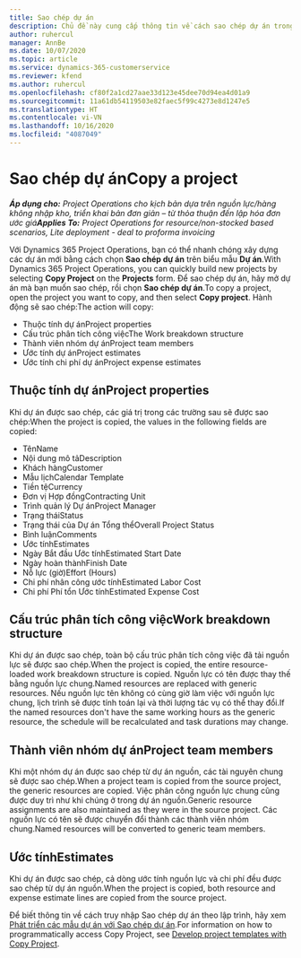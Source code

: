 ```yaml
---
title: Sao chép dự án
description: Chủ đề này cung cấp thông tin về cách sao chép dự án trong Dynamics 365 Project Operations.
author: ruhercul
manager: AnnBe
ms.date: 10/07/2020
ms.topic: article
ms.service: dynamics-365-customerservice
ms.reviewer: kfend
ms.author: ruhercul
ms.openlocfilehash: cf80f2a1cd27aae33d123e45dee70d94ea4d01a9
ms.sourcegitcommit: 11a61db54119503e82faec5f99c4273e8d1247e5
ms.translationtype: HT
ms.contentlocale: vi-VN
ms.lasthandoff: 10/16/2020
ms.locfileid: "4087049"
---
```

# <a name="copy-a-project"></a><span data-ttu-id="52aec-103">Sao chép dự án</span><span class="sxs-lookup"><span data-stu-id="52aec-103">Copy a project</span></span>

<span data-ttu-id="52aec-104">_**Áp dụng cho:** Project Operations cho kịch bản dựa trên nguồn lực/hàng không nhập kho, triển khai bản đơn giản – từ thỏa thuận đến lập hóa đơn ước giá_</span><span class="sxs-lookup"><span data-stu-id="52aec-104">_**Applies To:** Project Operations for resource/non-stocked based scenarios, Lite deployment - deal to proforma invoicing_</span></span>

<span data-ttu-id="52aec-105">Với Dynamics 365 Project Operations, bạn có thể nhanh chóng xây dựng các dự án mới bằng cách chọn **Sao chép dự án** trên biểu mẫu **Dự án**.</span><span class="sxs-lookup"><span data-stu-id="52aec-105">With Dynamics 365 Project Operations, you can quickly build new projects by selecting **Copy Project** on the **Projects** form.</span></span> <span data-ttu-id="52aec-106">Để sao chép dự án, hãy mở dự án mà bạn muốn sao chép, rồi chọn **Sao chép dự án**.</span><span class="sxs-lookup"><span data-stu-id="52aec-106">To copy a project, open the project you want to copy, and then select **Copy project**.</span></span> <span data-ttu-id="52aec-107">Hành động sẽ sao chép:</span><span class="sxs-lookup"><span data-stu-id="52aec-107">The action will copy:</span></span>

- <span data-ttu-id="52aec-108">Thuộc tính dự án</span><span class="sxs-lookup"><span data-stu-id="52aec-108">Project properties</span></span>
- <span data-ttu-id="52aec-109">Cấu trúc phân tích công việc</span><span class="sxs-lookup"><span data-stu-id="52aec-109">The Work breakdown structure</span></span>
- <span data-ttu-id="52aec-110">Thành viên nhóm dự án</span><span class="sxs-lookup"><span data-stu-id="52aec-110">Project team members</span></span>
- <span data-ttu-id="52aec-111">Ước tính dự án</span><span class="sxs-lookup"><span data-stu-id="52aec-111">Project estimates</span></span>
- <span data-ttu-id="52aec-112">Ước tính chi phí dự án</span><span class="sxs-lookup"><span data-stu-id="52aec-112">Project expense estimates</span></span>

## <a name="project-properties"></a><span data-ttu-id="52aec-113">Thuộc tính dự án</span><span class="sxs-lookup"><span data-stu-id="52aec-113">Project properties</span></span>

<span data-ttu-id="52aec-114">Khi dự án được sao chép, các giá trị trong các trường sau sẽ được sao chép:</span><span class="sxs-lookup"><span data-stu-id="52aec-114">When the project is copied, the values in the following fields are copied:</span></span>

- <span data-ttu-id="52aec-115">Tên</span><span class="sxs-lookup"><span data-stu-id="52aec-115">Name</span></span>
- <span data-ttu-id="52aec-116">Nội dung mô tả</span><span class="sxs-lookup"><span data-stu-id="52aec-116">Description</span></span>
- <span data-ttu-id="52aec-117">Khách hàng</span><span class="sxs-lookup"><span data-stu-id="52aec-117">Customer</span></span>
- <span data-ttu-id="52aec-118">Mẫu lịch</span><span class="sxs-lookup"><span data-stu-id="52aec-118">Calendar Template</span></span>
- <span data-ttu-id="52aec-119">Tiền tệ</span><span class="sxs-lookup"><span data-stu-id="52aec-119">Currency</span></span>
- <span data-ttu-id="52aec-120">Đơn vị Hợp đồng</span><span class="sxs-lookup"><span data-stu-id="52aec-120">Contracting Unit</span></span>
- <span data-ttu-id="52aec-121">Trình quản lý Dự án</span><span class="sxs-lookup"><span data-stu-id="52aec-121">Project Manager</span></span>
- <span data-ttu-id="52aec-122">Trạng thái</span><span class="sxs-lookup"><span data-stu-id="52aec-122">Status</span></span>
- <span data-ttu-id="52aec-123">Trạng thái của Dự án Tổng thể</span><span class="sxs-lookup"><span data-stu-id="52aec-123">Overall Project Status</span></span>
- <span data-ttu-id="52aec-124">Bình luận</span><span class="sxs-lookup"><span data-stu-id="52aec-124">Comments</span></span>
- <span data-ttu-id="52aec-125">Ước tính</span><span class="sxs-lookup"><span data-stu-id="52aec-125">Estimates</span></span>
- <span data-ttu-id="52aec-126">Ngày Bắt đầu Ước tính</span><span class="sxs-lookup"><span data-stu-id="52aec-126">Estimated Start Date</span></span>
- <span data-ttu-id="52aec-127">Ngày hoàn thành</span><span class="sxs-lookup"><span data-stu-id="52aec-127">Finish Date</span></span>
- <span data-ttu-id="52aec-128">Nỗ lực (giờ)</span><span class="sxs-lookup"><span data-stu-id="52aec-128">Effort (Hours)</span></span>
- <span data-ttu-id="52aec-129">Chi phí nhân công ước tính</span><span class="sxs-lookup"><span data-stu-id="52aec-129">Estimated Labor Cost</span></span>
- <span data-ttu-id="52aec-130">Chi phí Phí tổn Ước tính</span><span class="sxs-lookup"><span data-stu-id="52aec-130">Estimated Expense Cost</span></span>

## <a name="work-breakdown-structure"></a><span data-ttu-id="52aec-131">Cấu trúc phân tích công việc</span><span class="sxs-lookup"><span data-stu-id="52aec-131">Work breakdown structure</span></span>

<span data-ttu-id="52aec-132">Khi dự án được sao chép, toàn bộ cấu trúc phân tích công việc đã tải nguồn lực sẽ được sao chép.</span><span class="sxs-lookup"><span data-stu-id="52aec-132">When the project is copied, the entire resource-loaded work breakdown structure is copied.</span></span> <span data-ttu-id="52aec-133">Nguồn lực có tên được thay thế bằng nguồn lực chung.</span><span class="sxs-lookup"><span data-stu-id="52aec-133">Named resources are replaced with generic resources.</span></span> <span data-ttu-id="52aec-134">Nếu nguồn lực tên không có cùng giờ làm việc với nguồn lực chung, lịch trình sẽ được tính toán lại và thời lượng tác vụ có thể thay đổi.</span><span class="sxs-lookup"><span data-stu-id="52aec-134">If the named resources don't have the same working hours as the generic resource, the schedule will be recalculated and task durations may change.</span></span>

## <a name="project-team-members"></a><span data-ttu-id="52aec-135">Thành viên nhóm dự án</span><span class="sxs-lookup"><span data-stu-id="52aec-135">Project team members</span></span>

<span data-ttu-id="52aec-136">Khi một nhóm dự án được sao chép từ dự án nguồn, các tài nguyên chung sẽ được sao chép.</span><span class="sxs-lookup"><span data-stu-id="52aec-136">When a project team is copied from the source project, the generic resources are copied.</span></span> <span data-ttu-id="52aec-137">Việc phân công nguồn lực chung cũng được duy trì như khi chúng ở trong dự án nguồn.</span><span class="sxs-lookup"><span data-stu-id="52aec-137">Generic resource assignments are also maintained as they were in the source project.</span></span> <span data-ttu-id="52aec-138">Các nguồn lực có tên sẽ được chuyển đổi thành các thành viên nhóm chung.</span><span class="sxs-lookup"><span data-stu-id="52aec-138">Named resources will be converted to generic team members.</span></span>

## <a name="estimates"></a><span data-ttu-id="52aec-139">Ước tính</span><span class="sxs-lookup"><span data-stu-id="52aec-139">Estimates</span></span>

<span data-ttu-id="52aec-140">Khi dự án được sao chép, cả dòng ước tính nguồn lực và chi phí đều được sao chép từ dự án nguồn.</span><span class="sxs-lookup"><span data-stu-id="52aec-140">When the project is copied, both resource and expense estimate lines are copied from the source project.</span></span> 

<span data-ttu-id="52aec-141">Để biết thông tin về cách truy nhập Sao chép dự án theo lập trình, hãy xem [Phát triển các mẫu dự án với Sao chép dự án](dev-copy-project.md).</span><span class="sxs-lookup"><span data-stu-id="52aec-141">For information on how to programmatically access Copy Project, see [Develop project templates with Copy Project](dev-copy-project.md).</span></span>
